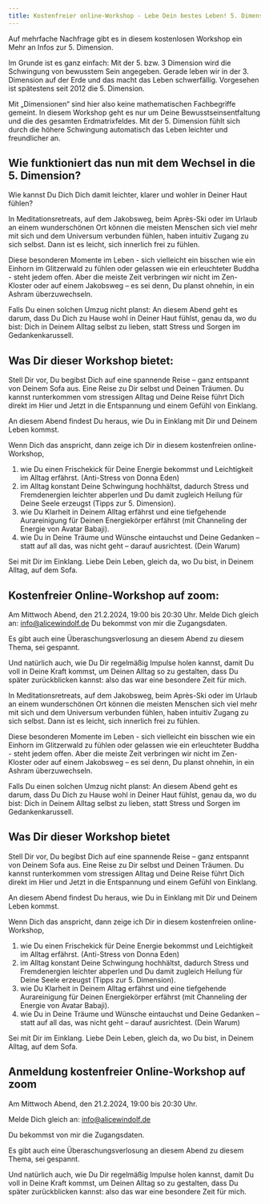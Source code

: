 ```yaml
---
title: Kostenfreier online-Workshop - Lebe Dein bestes Leben! 5. Dimension im Alltag
---
```


Auf mehrfache Nachfrage gibt es in diesem kostenlosen Workshop ein Mehr an Infos zur 5. Dimension. 

Im Grunde ist es ganz einfach: Mit der 5. bzw. 3 Dimension wird die Schwingung von bewusstem Sein angegeben. Gerade leben wir in der 3. Dimension auf der Erde und das macht das Leben schwerfällig. Vorgesehen ist spätestens seit 2012 die 5. Dimension.

Mit „Dimensionen“ sind hier also keine mathematischen Fachbegriffe gemeint. In diesem Workshop geht es nur um Deine Bewusstseinsentfaltung und die des gesamten Erdmatrixfeldes. Mit der 5. Dimension fühlt sich durch die höhere Schwingung automatisch das Leben leichter und freundlicher an. 

## Wie funktioniert das nun mit dem Wechsel in die 5. Dimension? 
Wie kannst Du Dich Dich damit leichter, klarer und wohler in Deiner Haut fühlen? 

In Meditationsretreats, auf dem Jakobsweg, beim Après-Ski oder im Urlaub an einem wunderschönen Ort können die meisten Menschen sich viel mehr mit sich und dem Universum verbunden fühlen, haben intuitiv Zugang zu sich selbst. Dann ist es leicht, sich innerlich frei zu fühlen.

Diese besonderen Momente im Leben - sich vielleicht ein bisschen wie ein Einhorn im Glitzerwald zu fühlen oder gelassen wie ein erleuchteter Buddha - steht jedem offen. Aber die meiste Zeit verbringen wir nicht im Zen-Kloster oder auf einem Jakobsweg – es sei denn, Du planst ohnehin, in ein Ashram überzuwechseln. 

Falls Du einen solchen Umzug nicht planst: An diesem Abend geht es darum, dass Du Dich zu Hause wohl in Deiner Haut fühlst, genau da, wo du bist: Dich in Deinem Alltag selbst zu lieben, statt Stress und Sorgen im Gedankenkarussell. 

## Was Dir dieser Workshop bietet: 
Stell Dir vor, Du begibst Dich auf eine spannende Reise – ganz entspannt von Deinem Sofa aus. Eine Reise zu Dir selbst und Deinen Träumen. Du kannst runterkommen vom stressigen Alltag und Deine Reise führt Dich direkt im Hier und Jetzt in die Entspannung und einem Gefühl von Einklang. 

An diesem Abend findest Du heraus, wie Du in Einklang mit Dir und Deinem Leben kommst. 

Wenn Dich das anspricht, dann zeige ich Dir in diesem kostenfreien online-Workshop, 
1. wie Du einen Frischekick für Deine Energie bekommst und Leichtigkeit im Alltag erfährst. (Anti-Stress von Donna Eden)
2. im Alltag konstant Deine Schwingung hochhältst, dadurch Stress und Fremdenergien leichter abperlen und Du damit zugleich Heilung für Deine Seele erzeugst (Tipps zur 5. Dimension). 
3. wie Du Klarheit in Deinem Alltag erfährst und eine tiefgehende Aurareinigung für Deinen Energiekörper erfährst (mit Channeling der Energie von Avatar Babaji).
4. wie Du in Deine Träume und Wünsche eintauchst und Deine Gedanken – statt auf all das, was nicht geht – darauf ausrichtest. (Dein Warum)

Sei mit Dir im Einklang. Liebe Dein Leben, gleich da, wo Du bist, in Deinem Alltag, auf dem Sofa. 

## Kostenfreier Online-Workshop auf zoom: 
Am Mittwoch Abend, den 21.2.2024, 19:00 bis 20:30 Uhr.
Melde Dich gleich an: info@alicewindolf.de 
Du bekommst von mir die Zugangsdaten. 

Es gibt auch eine Überaschungsverlosung an diesem Abend zu diesem Thema, sei gespannt. 

Und natürlich auch, wie Du Dir regelmäßig Impulse holen kannst, damit Du voll in Deine Kraft kommst, um Deinen Alltag so zu gestalten, dass Du später zurückblicken kannst: also das war eine besondere Zeit für mich. 

 
In Meditationsretreats, auf dem Jakobsweg, beim Après-Ski oder im Urlaub an einem wunderschönen Ort können die meisten Menschen sich viel mehr mit sich und dem Universum verbunden fühlen, haben intuitiv Zugang zu sich selbst. Dann ist es leicht, sich innerlich frei zu fühlen.

Diese besonderen Momente im Leben - sich vielleicht ein bisschen wie ein Einhorn im Glitzerwald zu fühlen oder gelassen wie ein erleuchteter Buddha - steht jedem offen. Aber die meiste Zeit verbringen wir nicht im Zen-Kloster oder auf einem Jakobsweg – es sei denn, Du planst ohnehin, in ein Ashram überzuwechseln. 

Falls Du einen solchen Umzug nicht planst: An diesem Abend geht es darum, dass Du Dich zu Hause wohl in Deiner Haut fühlst, genau da, wo du bist: Dich in Deinem Alltag selbst zu lieben, statt Stress und Sorgen im Gedankenkarussell. 

## Was Dir dieser Workshop bietet 
Stell Dir vor, Du begibst Dich auf eine spannende Reise – ganz entspannt von Deinem Sofa aus. Eine Reise zu Dir selbst und Deinen Träumen. Du kannst runterkommen vom stressigen Alltag und Deine Reise führt Dich direkt im Hier und Jetzt in die Entspannung und einem Gefühl von Einklang. 

An diesem Abend findest Du heraus, wie Du in Einklang mit Dir und Deinem Leben kommst. 

Wenn Dich das anspricht, dann zeige ich Dir in diesem kostenfreien online-Workshop, 
1. wie Du einen Frischekick für Deine Energie bekommst und Leichtigkeit im Alltag erfährst. (Anti-Stress von Donna Eden)
2. im Alltag konstant Deine Schwingung hochhältst, dadurch Stress und Fremdenergien leichter abperlen und Du damit zugleich Heilung für Deine Seele erzeugst (Tipps zur 5. Dimension). 
3. wie Du Klarheit in Deinem Alltag erfährst und eine tiefgehende Aurareinigung für Deinen Energiekörper erfährst (mit Channeling der Energie von Avatar Babaji).
4. wie Du in Deine Träume und Wünsche eintauchst und Deine Gedanken – statt auf all das, was nicht geht – darauf ausrichtest. (Dein Warum)

Sei mit Dir im Einklang. Liebe Dein Leben, gleich da, wo Du bist, in Deinem Alltag, auf dem Sofa. 

## Anmeldung kostenfreier Online-Workshop auf zoom 
Am Mittwoch Abend, den 21.2.2024, 19:00 bis 20:30 Uhr.

Melde Dich gleich an: info@alicewindolf.de 

Du bekommst von mir die Zugangsdaten. 

Es gibt auch eine Überaschungsverlosung an diesem Abend zu diesem Thema, sei gespannt. 

Und natürlich auch, wie Du Dir regelmäßig Impulse holen kannst, damit Du voll in Deine Kraft kommst, um Deinen Alltag so zu gestalten, dass Du später zurückblicken kannst: also das war eine besondere Zeit für mich. 

 
